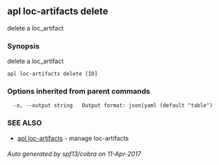 ## apl loc-artifacts delete

delete a loc_artifact

### Synopsis


delete a loc_artifact

```
apl loc-artifacts delete [ID]
```

### Options inherited from parent commands

```
  -o, --output string   Output format: json|yaml (default "table")
```

### SEE ALSO
* [apl loc-artifacts](apl_loc-artifacts.md)	 - manage loc-artifacts

###### Auto generated by spf13/cobra on 11-Apr-2017
